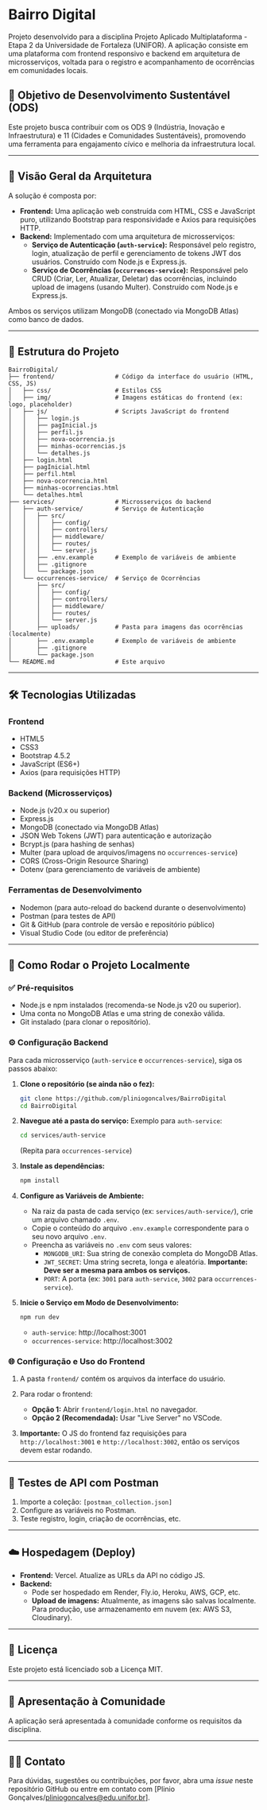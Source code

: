 # Bairro Digital

Projeto desenvolvido para a disciplina Projeto Aplicado Multiplataforma - Etapa 2 da Universidade de Fortaleza (UNIFOR). A aplicação consiste em uma plataforma com frontend responsivo e backend em arquitetura de microsserviços, voltada para o registro e acompanhamento de ocorrências em comunidades locais.

## 🌱 Objetivo de Desenvolvimento Sustentável (ODS)
Este projeto busca contribuir com os ODS 9 (Indústria, Inovação e Infraestrutura) e 11 (Cidades e Comunidades Sustentáveis), promovendo uma ferramenta para engajamento cívico e melhoria da infraestrutura local.

---

## 🚀 Visão Geral da Arquitetura

A solução é composta por:
* **Frontend:** Uma aplicação web construída com HTML, CSS e JavaScript puro, utilizando Bootstrap para responsividade e Axios para requisições HTTP.
* **Backend:** Implementado com uma arquitetura de microsserviços:
    * **Serviço de Autenticação (`auth-service`):** Responsável pelo registro, login, atualização de perfil e gerenciamento de tokens JWT dos usuários. Construído com Node.js e Express.js.
    * **Serviço de Ocorrências (`occurrences-service`):** Responsável pelo CRUD (Criar, Ler, Atualizar, Deletar) das ocorrências, incluindo upload de imagens (usando Multer). Construído com Node.js e Express.js.

Ambos os serviços utilizam MongoDB (conectado via MongoDB Atlas) como banco de dados.

---

## 📁 Estrutura do Projeto

```
BairroDigital/
├── frontend/                 # Código da interface do usuário (HTML, CSS, JS)
│   ├── css/                  # Estilos CSS
│   ├── img/                  # Imagens estáticas do frontend (ex: logo, placeholder)
│   ├── js/                   # Scripts JavaScript do frontend
│   │   ├── login.js
│   │   ├── pagInicial.js
│   │   ├── perfil.js
│   │   ├── nova-ocorrencia.js
│   │   ├── minhas-ocorrencias.js
│   │   └── detalhes.js
│   ├── login.html
│   ├── pagInicial.html
│   ├── perfil.html
│   ├── nova-ocorrencia.html
│   ├── minhas-ocorrencias.html
│   └── detalhes.html
├── services/                 # Microsserviços do backend
│   ├── auth-service/         # Serviço de Autenticação
│   │   ├── src/
│   │   │   ├── config/
│   │   │   ├── controllers/
│   │   │   ├── middleware/
│   │   │   ├── routes/
│   │   │   └── server.js
│   │   ├── .env.example      # Exemplo de variáveis de ambiente
│   │   ├── .gitignore
│   │   └── package.json
│   └── occurrences-service/  # Serviço de Ocorrências
│       ├── src/
│       │   ├── config/
│       │   ├── controllers/
│       │   ├── middleware/
│       │   ├── routes/
│       │   └── server.js
│       ├── uploads/          # Pasta para imagens das ocorrências (localmente)
│       ├── .env.example      # Exemplo de variáveis de ambiente
│       ├── .gitignore
│       └── package.json
└── README.md                 # Este arquivo
```

---

## 🛠️ Tecnologias Utilizadas

### Frontend
* HTML5
* CSS3
* Bootstrap 4.5.2
* JavaScript (ES6+)
* Axios (para requisições HTTP)

### Backend (Microsserviços)
* Node.js (v20.x ou superior)
* Express.js
* MongoDB (conectado via MongoDB Atlas)
* JSON Web Tokens (JWT) para autenticação e autorização
* Bcrypt.js (para hashing de senhas)
* Multer (para upload de arquivos/imagens no `occurrences-service`)
* CORS (Cross-Origin Resource Sharing)
* Dotenv (para gerenciamento de variáveis de ambiente)

### Ferramentas de Desenvolvimento
* Nodemon (para auto-reload do backend durante o desenvolvimento)
* Postman (para testes de API)
* Git & GitHub (para controle de versão e repositório público)
* Visual Studio Code (ou editor de preferência)

---

## 🚀 Como Rodar o Projeto Localmente

### ✅ Pré-requisitos
* Node.js e npm instalados (recomenda-se Node.js v20 ou superior).
* Uma conta no MongoDB Atlas e uma string de conexão válida.
* Git instalado (para clonar o repositório).

### ⚙️ Configuração Backend

Para cada microsserviço (`auth-service` e `occurrences-service`), siga os passos abaixo:

1.  **Clone o repositório (se ainda não o fez):**
    ```bash
    git clone https://github.com/pliniogoncalves/BairroDigital
    cd BairroDigital 
    ```

2.  **Navegue até a pasta do serviço:**
    Exemplo para `auth-service`:
    ```bash
    cd services/auth-service
    ```
    (Repita para `occurrences-service`)

3.  **Instale as dependências:**
    ```bash
    npm install
    ```

4.  **Configure as Variáveis de Ambiente:**
    * Na raiz da pasta de cada serviço (ex: `services/auth-service/`), crie um arquivo chamado `.env`.
    * Copie o conteúdo do arquivo `.env.example` correspondente para o seu novo arquivo `.env`. 
    * Preencha as variáveis no `.env` com seus valores:
        * `MONGODB_URI`: Sua string de conexão completa do MongoDB Atlas.
        * `JWT_SECRET`: Uma string secreta, longa e aleatória. **Importante: Deve ser a mesma para ambos os serviços.**
        * `PORT`: A porta (ex: `3001` para `auth-service`, `3002` para `occurrences-service`).

5.  **Inicie o Serviço em Modo de Desenvolvimento:**
    ```bash
    npm run dev
    ```
    * `auth-service`: http://localhost:3001
    * `occurrences-service`: http://localhost:3002

### 🌐 Configuração e Uso do Frontend

1. A pasta `frontend/` contém os arquivos da interface do usuário.
2. Para rodar o frontend:
    * **Opção 1:** Abrir `frontend/login.html` no navegador.
    * **Opção 2 (Recomendada):** Usar "Live Server" no VSCode.

3. **Importante:** O JS do frontend faz requisições para `http://localhost:3001` e `http://localhost:3002`, então os serviços devem estar rodando.

---

## 🧪 Testes de API com Postman

1. Importe a coleção: `[postman_collection.json]`
2. Configure as variáveis no Postman.
3. Teste registro, login, criação de ocorrências, etc.

---

## ☁️ Hospedagem (Deploy)

* **Frontend:** Vercel. Atualize as URLs da API no código JS.
* **Backend:**
    * Pode ser hospedado em Render, Fly.io, Heroku, AWS, GCP, etc.
    * **Upload de imagens:** Atualmente, as imagens são salvas localmente. Para produção, use armazenamento em nuvem (ex: AWS S3, Cloudinary).

---

## 📄 Licença
Este projeto está licenciado sob a Licença MIT.

---

## 📣 Apresentação à Comunidade
A aplicação será apresentada à comunidade conforme os requisitos da disciplina.

---

## 👨‍💻 Contato
Para dúvidas, sugestões ou contribuições, por favor, abra uma *issue* neste repositório GitHub ou entre em contato com [Plinio Gonçalves/pliniogoncalves@edu.unifor.br].
